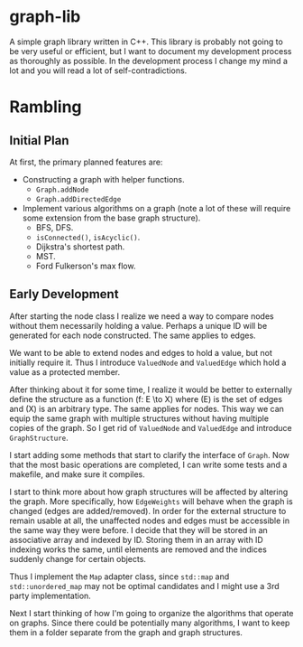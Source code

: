# graph-lib

A simple graph library written in C++. This library is probably not going to be very useful or efficient, but I want to document my development process as thoroughly as possible. In the development process I change my mind a lot and you will read a lot of self-contradictions.

# Rambling

## Initial Plan

At first, the primary planned features are:

- Constructing a graph with helper functions.
    - ``Graph.addNode``
    - ``Graph.addDirectedEdge``
- Implement various algorithms on a graph (note a lot of these will require some extension from the base graph structure).
    - BFS, DFS.
    - ``isConnected()``, ``isAcyclic()``.
    - Dijkstra's shortest path.
    - MST.
    - Ford Fulkerson's max flow.

## Early Development

After starting the node class I realize we need a way to compare nodes without them necessarily holding a value. Perhaps a unique ID will be generated for each node constructed. The same applies to edges.

We want to be able to extend nodes and edges to hold a value, but not initially require it. Thus I introduce ``ValuedNode`` and ``ValuedEdge`` which hold a value as a protected member.

After thinking about it for some time, I realize it would be better to externally define the structure as a function \(f: E \to X\) where \(E\) is the set of edges and \(X\) is an arbitrary type. The same applies for nodes. This way we can equip the same graph with multiple structures without having multiple copies of the graph. So I get rid of ``ValuedNode`` and ``ValuedEdge`` and introduce ``GraphStructure``.

I start adding some methods that start to clarify the interface of ``Graph``. Now that the most basic operations are completed, I can write some tests and a makefile, and make sure it compiles.

I start to think more about how graph structures will be affected by altering the graph. More specifically, how ``EdgeWeights`` will behave when the graph is changed (edges are added/removed). In order for the external structure to remain usable at all, the unaffected nodes and edges must be accessible in the same way they were before. I decide that they will be stored in an associative array and indexed by ID. Storing them in an array with ID indexing works the same, until elements are removed and the indices suddenly change for certain objects.

Thus I implement the ``Map`` adapter class, since ``std::map`` and ``std::unordered_map`` may not be optimal candidates and I might use a 3rd party implementation.

Next I start thinking of how I'm going to organize the algorithms that operate on graphs. Since there could be potentially many algorithms, I want to keep them in a folder separate from the graph and graph structures.
